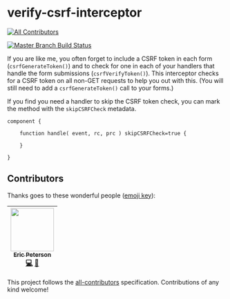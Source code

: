 # verify-csrf-interceptor
[![All Contributors](https://img.shields.io/badge/all_contributors-1-orange.svg?style=flat-square)](#contributors)

[![Master Branch Build Status](https://img.shields.io/travis/elpete/verify-csrf-interceptor/master.svg?style=flat-square&label=master)](https://travis-ci.org/elpete/verify-csrf-interceptor)

If you are like me, you often forget to include a CSRF token in each form (`csrfGenerateToken()`) and to check for one in each of your handlers that handle the form submissions (`csrfVerifyToken()`).  This interceptor checks for a CSRF token on all non-GET requests to help you out with this. (You will still need to add a `csrfGenerateToken()` call to your forms.)

If you find you need a handler to skip the CSRF token check, you can mark the method with the `skipCSRFCheck` metadata.

```
component {

	function handle( event, rc, prc ) skipCSRFCheck=true {

	}

}
```

## Contributors

Thanks goes to these wonderful people ([emoji key](https://github.com/kentcdodds/all-contributors#emoji-key)):

<!-- ALL-CONTRIBUTORS-LIST:START - Do not remove or modify this section -->
| [<img src="https://avatars1.githubusercontent.com/u/2583646?v=4" width="100px;"/><br /><sub>Eric Peterson</sub>](https://github.com/elpete)<br />[💻](https://github.com/elpete/verify-csrf-interceptor/commits?author=elpete "Code") [📖](https://github.com/elpete/verify-csrf-interceptor/commits?author=elpete "Documentation") |
| :---: |
<!-- ALL-CONTRIBUTORS-LIST:END -->

This project follows the [all-contributors](https://github.com/kentcdodds/all-contributors) specification. Contributions of any kind welcome!